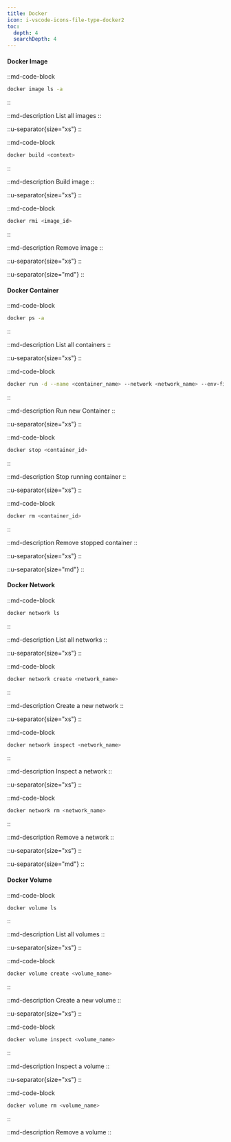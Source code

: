 ```yaml
---
title: Docker
icon: i-vscode-icons-file-type-docker2
toc:
  depth: 4
  searchDepth: 4
---
```


#### Docker Image

::md-code-block
```bash
docker image ls -a
```
::

::md-description
List all images
::

::u-separator{size="xs"}
::

::md-code-block
```bash
docker build <context>
```
::

::md-description
Build image
::

::u-separator{size="xs"}
::

::md-code-block
```bash
docker rmi <image_id>
```
::

::md-description
Remove image
::

::u-separator{size="xs"}
::

::u-separator{size="md"}
::

#### Docker Container

::md-code-block
```bash
docker ps -a
```
::

::md-description
List all containers
::

::u-separator{size="xs"}
::

::md-code-block
```bash
docker run -d --name <container_name> --network <network_name> --env-file <env_file> <image_name>
```
::

::md-description
Run new Container
::

::u-separator{size="xs"}
::

::md-code-block
```bash
docker stop <container_id>
```
::

::md-description
Stop running container
::

::u-separator{size="xs"}
::

::md-code-block
```bash
docker rm <container_id>
```
::

::md-description
Remove stopped container
::

::u-separator{size="xs"}
::

::u-separator{size="md"}
::

#### Docker Network

::md-code-block
```bash
docker network ls
```
::

::md-description
List all networks
::

::u-separator{size="xs"}
::

::md-code-block
```bash
docker network create <network_name>
```
::

::md-description
Create a new network
::

::u-separator{size="xs"}
::

::md-code-block
```bash
docker network inspect <network_name>
```
::

::md-description
Inspect a network
::

::u-separator{size="xs"}
::

::md-code-block
```bash
docker network rm <network_name>
```
::

::md-description
Remove a network
::

::u-separator{size="xs"}
::

::u-separator{size="md"}
::

#### Docker Volume

::md-code-block
```bash
docker volume ls
```
::

::md-description
List all volumes
::

::u-separator{size="xs"}
::

::md-code-block
```bash
docker volume create <volume_name>
```
::

::md-description
Create a new volume
::

::u-separator{size="xs"}
::

::md-code-block
```bash
docker volume inspect <volume_name>
```
::

::md-description
Inspect a volume
::

::u-separator{size="xs"}
::

::md-code-block
```bash
docker volume rm <volume_name>
```
::

::md-description
Remove a volume
::
